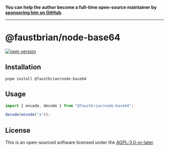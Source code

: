 **You can help the author become a full-time open-source maintainer by [sponsoring him on GitHub](https://github.com/sponsors/faustbrian).**

---

# @faustbrian/node-base64

[![npm version](https://badgen.net/npm/v/@faustbrian/node-base64)](https://npm.im/@faustbrian/node-base64)

## Installation

```
pnpm install @faustbrian/node-base64
```

## Usage

```ts
import { encode, decode } from "@faustbrian/node-base64";

decode(encode("a"));
```

## License

This is an open-sourced software licensed under the [AGPL-3.0-or-later](LICENSE).
